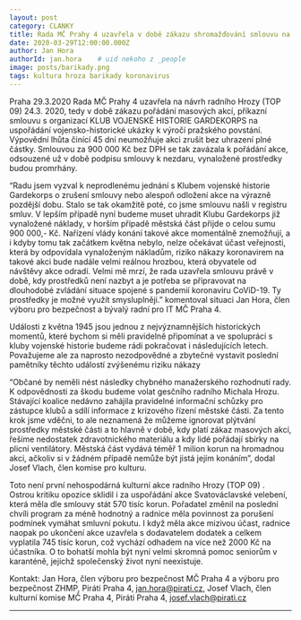 ```yaml
---
layout: post
category: CLANKY
title: Rada MČ Prahy 4 uzavřela v době zákazu shromažďování smlouvu na konání masové akce
date: 2020-03-29T12:00:00.000Z
author: Jan Hora 
authorId: jan.hora    # uid nekoho z _people
image: posts/barikady.png
tags: kultura hroza barikady koronavirus
---
```


Praha 29.3.2020 Rada MČ Prahy 4 uzavřela na návrh radního Hrozy (TOP 09) 24.3. 2020, tedy v době zákazu pořádání masových akcí, příkazní smlouvu s organizací KLUB VOJENSKÉ HISTORIE GARDEKORPS na uspořádání vojensko-historické ukázky k výročí pražského povstání. Výpovědní lhůta činící 45 dní neumožňuje akci zrušit bez uhrazení plné částky. Smlouvou za 900 000 Kč bez DPH se tak zavázala k pořádání akce, odsouzené už v době podpisu smlouvy k nezdaru, vynaložené prostředky budou promrhány.

“Radu jsem vyzval k neprodlenému jednání s Klubem vojenské historie Gardekorps o zrušení smlouvy nebo alespoň odložení akce na výrazně pozdější dobu. Stalo se tak okamžitě poté, co jsme smlouvu našli v registru smluv. V lepším případě nyní budeme muset uhradit Klubu Gardekorps již vynaložené náklady, v horším případě městská část přijde o celou sumu 900 000,-  Kč. Nařízení vlády konání takové akce momentálně znemožňují, a i kdyby tomu tak začátkem května nebylo, nelze očekávat účast veřejnosti, která by odpovídala vynaloženým nákladům, riziko nákazy koronavirem na takové akci bude nadále velmi reálnou hrozbou, která obyvatele od návštěvy akce odradí. Velmi mě mrzí, že rada uzavřela smlouvu právě v době, kdy prostředků není nazbyt a je potřeba se připravovat na dlouhodobé zvládání situace spojené s pandemií koronaviru CoViD-19. Ty prostředky je možné využít smysluplněji.” komentoval situaci Jan Hora, člen výboru pro bezpečnost a bývalý radní pro IT MČ Praha 4.

Události z května 1945 jsou jednou z nejvýznamnějších historických momentů, které bychom si měli pravidelně připomínat a ve spolupráci s kluby vojenské historie budeme rádi pokračovat i  následujících letech. Považujeme ale za naprosto nezodpovědné a zbytečné vystavit poslední pamětníky těchto událostí zvýšenému riziku nákazy 

“Občané by neměli nést následky chybného manažerského rozhodnutí rady. K odpovědnosti za škodu budeme volat gesčního radního Michala Hrozu. Stávající koalice nedávno zahájila pravidelné informační schůzky pro zástupce klubů a sdílí informace z krizového řízení městské části. Za tento krok jsme vděčni, to ale neznamená že můžeme ignorovat plýtvání prostředky městské části a to hlavně v době, kdy platí zákaz masových akcí, řešíme nedostatek zdravotnického materiálu a kdy lidé pořádají sbírky na plicní ventilátory. Městská část vydává téměř 1 milion korun na hromadnou akci, ačkoliv si v žádném případě nemůže být jistá jejím konáním”,
dodal Josef Vlach, člen komise pro kulturu. 

Toto není první nehospodárná kulturní akce radního Hrozy (TOP 09) . Ostrou kritiku opozice sklidil i za uspořádání akce Svatováclavské velebení, která měla dle smlouvy stát 570 tisíc korun. Pořadatel změnil na poslední chvíli program za méně hodnotný a radnice měla povinnost za porušení podmínek vymáhat smluvní pokutu. I když měla akce mizivou účast, radnice naopak po ukončení akce uzavřela s dodavatelem dodatek a celkem vyplatila 745 tisíc korun, což vychází odhadem na více než 2000 Kč na účastníka. O to bohatší mohla být nyní velmi skromná pomoc seniorům v karanténě, jejichž společenský život nyní neexistuje. 

Kontakt: Jan Hora, člen výboru pro bezpečnost MČ Praha 4 a výboru pro bezpečnost ZHMP, Piráti Praha 4, jan.hora@pirati.cz, Josef Vlach, člen kulturní komise  MČ Praha 4, Piráti Praha 4, josef.vlach@pirati.cz


- - -
